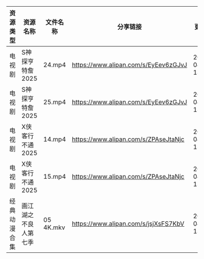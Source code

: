 | 资源类型   | 资源名称       | 文件名称      | 分享链接                                 | 更新时间                |
| ------ | ---------- | --------- | ------------------------------------ | ------------------- |
| 电视剧    | S神探亨特詹2025 | 24.mp4    | https://www.alipan.com/s/EyEev6zGJvJ | 2025-04-17 13:05:53 |
| 电视剧    | S神探亨特詹2025 | 25.mp4    | https://www.alipan.com/s/EyEev6zGJvJ | 2025-04-17 13:05:52 |
| 电视剧    | X侠客行不通2025 | 14.mp4    | https://www.alipan.com/s/ZPAseJtaNjc | 2025-04-17 13:06:05 |
| 电视剧    | X侠客行不通2025 | 15.mp4    | https://www.alipan.com/s/ZPAseJtaNjc | 2025-04-17 13:06:04 |
| 经典动漫合集 | 画江湖之不良人第七季 | 05 4K.mkv | https://www.alipan.com/s/jsjXsFS7KbV | 2025-04-17 13:06:33 |

